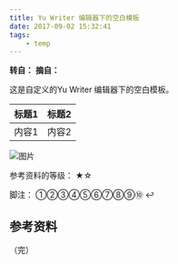 ```yaml
---
title: Yu Writer 编辑器下的空白模板
date: 2017-09-02 15:32:41
tags:
	- temp
---
```

**转自：** 
**摘自：** 

这是自定义的Yu Writer 编辑器下的空白模板。

| 标题1| 标题2 |
|:-:|:-:|
| 内容1 | 内容2 |

![图片](/assets/blogImg/xxx.png)

参考资料的等级：	★☆

脚注：	①②③④⑤⑥⑦⑧⑨⑩	↩

## 参考资料

（完）

<!-- more -->


